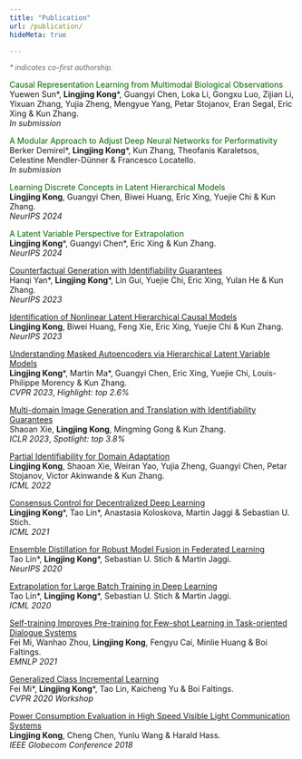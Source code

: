 ```yaml
---
title: "Publication" 
url: /publication/
hideMeta: true

---
```


<!-- Add the note at the top with smaller font and subdued color -->
<p style="font-size: 0.9em; color: #666; margin-bottom: 1em;">
  <em>* indicates co-first authorship.</em>
</p>


<span style="color: darkgreen">Causal Representation Learning from Multimodal Biological Observations</span>  
Yuewen Sun*, **Lingjing Kong***, Guangyi Chen, Loka Li, Gongxu Luo, Zijian Li, Yixuan Zhang, Yujia Zheng, Mengyue Yang, Petar Stojanov, Eran Segal, Eric Xing & Kun Zhang.  
_In submission_


<span style="color: darkgreen">A Modular Approach to Adjust Deep Neural Networks for Performativity</span>  
Berker Demirel*, **Lingjing Kong***, Kun Zhang, Theofanis Karaletsos, Celestine Mendler-Dünner & Francesco Locatello.  
_In submission_


<span style="color: darkgreen">Learning Discrete Concepts in Latent Hierarchical Models</span>  
**Lingjing Kong**, Guangyi Chen, Biwei Huang, Eric Xing, Yuejie Chi & Kun Zhang.  
_NeurIPS 2024_


<span style="color: darkgreen">A Latent Variable Perspective for Extrapolation</span>  
**Lingjing Kong***, Guangyi Chen*, Eric Xing & Kun Zhang.  
_NeurIPS 2024_


<span style="color: darkgreen">[Counterfactual Generation with Identifiability Guarantees](https://arxiv.org/abs/2402.15309)</span>  
Hanqi Yan*, **Lingjing Kong***, Lin Gui, Yuejie Chi, Eric Xing, Yulan He & Kun Zhang.  
_NeurIPS 2023_



<span style="color: darkgreen">[Identification of Nonlinear Latent Hierarchical Causal Models](https://arxiv.org/abs/2306.07916)</span>  
**Lingjing Kong**, Biwei Huang, Feng Xie, Eric Xing, Yuejie Chi & Kun Zhang.  
_NeurIPS 2023_



<span style="color: darkgreen">[Understanding Masked Autoencoders via Hierarchical Latent Variable Models](https://arxiv.org/abs/2306.04898)</span>  
**Lingjing Kong***, Martin Ma*, Guangyi Chen, Eric Xing, Yuejie Chi, Louis-Philippe Morency & Kun Zhang.  
_CVPR 2023_, _Highlight: top 2.6%_



<span style="color: darkgreen">[Multi-domain Image Generation and Translation with Identifiability Guarantees](https://openreview.net/pdf?id=U2g8OGONA_V)</span>  
Shaoan Xie, **Lingjing Kong**, Mingming Gong & Kun Zhang.  
_ICLR 2023_, _Spotlight: top 3.8%_



<span style="color: darkgreen">[Partial Identifiability for Domain Adaptation](https://proceedings.mlr.press/v162/kong22a/kong22a.pdf)</span>  
**Lingjing Kong**, Shaoan Xie, Weiran Yao, Yujia Zheng, Guangyi Chen, Petar Stojanov, Victor Akinwande & Kun Zhang.  
_ICML 2022_



<span style="color: darkgreen">[Consensus Control for Decentralized Deep Learning](https://arxiv.org/pdf/2102.04828.pdf)</span>  
**Lingjing Kong***, Tao Lin*, Anastasia Koloskova, Martin Jaggi & Sebastian U. Stich.  
_ICML 2021_



<span style="color: darkgreen">[Ensemble Distillation for Robust Model Fusion in Federated Learning](https://papers.nips.cc/paper/2020/file/18df51b97ccd68128e994804f3eccc87-Paper.pdf)</span>  
Tao Lin*, **Lingjing Kong***, Sebastian U. Stich & Martin Jaggi.  
_NeurIPS 2020_



<span style="color: darkgreen">[Extrapolation for Large Batch Training in Deep Learning](http://proceedings.mlr.press/v119/lin20b/lin20b.pdf)</span>  
Tao Lin*, **Lingjing Kong***, Sebastian U. Stich & Martin Jaggi.  
_ICML 2020_



<span style="color: darkgreen">[Self-training Improves Pre-training for Few-shot Learning in Task-oriented Dialogue Systems](https://drive.google.com/file/d/1H3PkemqLpGDCAdDyLe2idDFjwC8x_Wil/view?usp=sharing)</span>  
Fei Mi, Wanhao Zhou, **Lingjing Kong**, Fengyu Cai, Minlie Huang & Boi Faltings.  
_EMNLP 2021_



<span style="color: darkgreen">[Generalized Class Incremental Learning](https://openaccess.thecvf.com/content_CVPRW_2020/papers/w15/Mi_Generalized_Class_Incremental_Learning_CVPRW_2020_paper.pdf)</span>  
Fei Mi*, **Lingjing Kong***, Tao Lin, Kaicheng Yu & Boi Faltings.  
_CVPR 2020 Workshop_



<span style="color: darkgreen">[Power Consumption Evaluation in High Speed Visible Light Communication Systems](https://ieeexplore.ieee.org/document/8647711)</span>  
**Lingjing Kong**, Cheng Chen, Yunlu Wang & Harald Hass.  
_IEEE Globecom Conference 2018_


